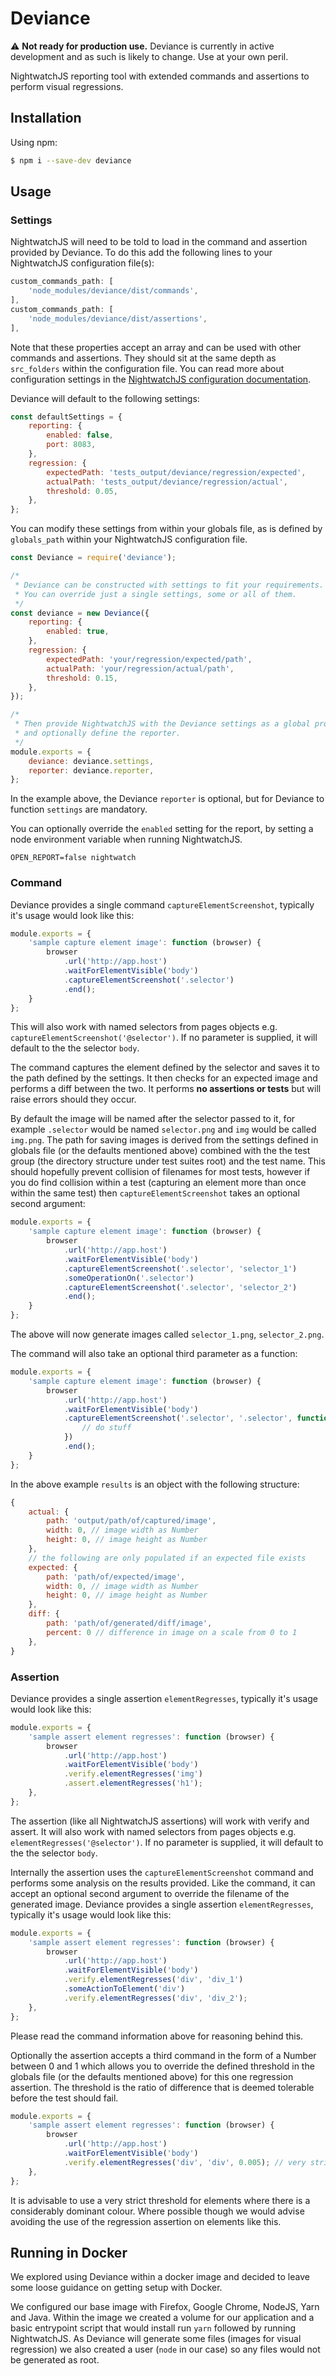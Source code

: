 # Deviance

:warning: **Not ready for production use.** Deviance is currently in active development and as such is likely to change. Use at your own peril.

NightwatchJS reporting tool with extended commands and assertions to perform visual regressions. 

## Installation

Using npm:

```bash
$ npm i --save-dev deviance
```

## Usage
### Settings
NightwatchJS will need to be told to load in the command and assertion provided by Deviance.
To do this add the following lines to your NightwatchJS configuration file(s):

```javascript
custom_commands_path: [
    'node_modules/deviance/dist/commands',
],
custom_commands_path: [
    'node_modules/deviance/dist/assertions',
],
```
Note that these properties accept an array and can be used with other commands and assertions. They should sit at the same depth as `src_folders` within the configuration file. You can read more about configuration settings in the [NightwatchJS configuration documentation](http://nightwatchjs.org/gettingstarted#settings-file). 

Deviance will default to the following settings:

```javascript
const defaultSettings = {
    reporting: {
        enabled: false,
        port: 8083,
    },
    regression: {
        expectedPath: 'tests_output/deviance/regression/expected',
        actualPath: 'tests_output/deviance/regression/actual',
        threshold: 0.05,
    },
};
```
You can modify these settings from within your globals file, as is defined by `globals_path` within your NightwatchJS configuration file.

```javascript
const Deviance = require('deviance');

/*
 * Deviance can be constructed with settings to fit your requirements.
 * You can override just a single settings, some or all of them. 
 */
const deviance = new Deviance({
    reporting: {
        enabled: true,
    },
    regression: {
        expectedPath: 'your/regression/expected/path',
        actualPath: 'your/regression/actual/path',
        threshold: 0.15,
    },
});

/*
 * Then provide NightwatchJS with the Deviance settings as a global property
 * and optionally define the reporter.
 */
module.exports = {
    deviance: deviance.settings,
    reporter: deviance.reporter,
};

```
In the example above, the Deviance `reporter` is optional, but for Deviance to function `settings` are mandatory.

You can optionally override the `enabled` setting for the report, by setting a node environment variable when running NightwatchJS.
```node
OPEN_REPORT=false nightwatch
```
### Command
Deviance provides a single command `captureElementScreenshot`, typically it's usage would look like this:
```javascript
module.exports = {
    'sample capture element image': function (browser) {
        browser
            .url('http://app.host')
            .waitForElementVisible('body')
            .captureElementScreenshot('.selector')
            .end();
    }
};
``` 
This will also work with named selectors from pages objects e.g. `captureElementScreenshot('@selector')`. If no parameter is supplied, it will default to the the selector `body`.

The command captures the element defined by the selector and saves it to the path defined by the settings. It then checks for an expected image and performs a diff between the two. It performs **no assertions or tests** but will raise errors should they occur.

By default the image will be named after the selector passed to it, for example `.selector` would be named `selector.png` and `img` would be called `img.png`. The path for saving images is derived from the settings defined in globals file (or the defaults mentioned above) combined with the the test group (the directory structure under test suites root) and the test name. This should hopefully prevent collision of filenames for most tests, however if you do find collision within a test (capturing an element more than once within the same test) then `captureElementScreenshot` takes an optional second argument:

```javascript
module.exports = {
    'sample capture element image': function (browser) {
        browser
            .url('http://app.host')
            .waitForElementVisible('body')
            .captureElementScreenshot('.selector', 'selector_1')
            .someOperationOn('.selector')
            .captureElementScreenshot('.selector', 'selector_2')
            .end();
    }
};
``` 
The above will now generate images called `selector_1.png`, `selector_2.png`.

The command will also take an optional third parameter as a function:
```javascript
module.exports = {
    'sample capture element image': function (browser) {
        browser
            .url('http://app.host')
            .waitForElementVisible('body')
            .captureElementScreenshot('.selector', '.selector', function(results) {
                // do stuff
            })
            .end();
    }
};
```
In the above example `results` is an object with the following structure:
```javascript
{
    actual: {
        path: 'output/path/of/captured/image',
        width: 0, // image width as Number
        height: 0, // image height as Number
    },
    // the following are only populated if an expected file exists
    expected: {
        path: 'path/of/expected/image',
        width: 0, // image width as Number
        height: 0, // image height as Number
    },
    diff: {
        path: 'path/of/generated/diff/image',
        percent: 0 // difference in image on a scale from 0 to 1
    },
}
```
### Assertion
Deviance provides a single assertion `elementRegresses`, typically it's usage would look like this:
```javascript
module.exports = {
    'sample assert element regresses': function (browser) {
        browser
            .url('http://app.host')
            .waitForElementVisible('body')
            .verify.elementRegresses('img')
            .assert.elementRegresses('h1');
    },
};
```
The assertion (like all NightwatchJS assertions) will work with verify and assert. It will also work with named selectors from pages objects e.g. `elementRegresses('@selector')`. If no parameter is supplied, it will default to the the selector `body`.

Internally the assertion uses the `captureElementScreenshot` command and performs some analysis on the results provided. Like the command, it can accept an optional second argument to override the filename of the generated image.
Deviance provides a single assertion `elementRegresses`, typically it's usage would look like this:
```javascript
module.exports = {
    'sample assert element regresses': function (browser) {
        browser
            .url('http://app.host')
            .waitForElementVisible('body')
            .verify.elementRegresses('div', 'div_1')
            .someActionToElement('div')
            .verify.elementRegresses('div', 'div_2');
    },
};
```
Please read the command information above for reasoning behind this.

Optionally the assertion accepts a third command in the form of a Number between 0 and 1 which allows you to override the defined threshold in the globals file (or the defaults mentioned above) for this one regression assertion. The threshold is the ratio of difference that is deemed tolerable before the test should fail.
```javascript
module.exports = {
    'sample assert element regresses': function (browser) {
        browser
            .url('http://app.host')
            .waitForElementVisible('body')
            .verify.elementRegresses('div', 'div', 0.005); // very strict threshold
    },
};
```
It is advisable to use a very strict threshold for elements where there is a considerably dominant colour. Where possible though we would advise avoiding the use of the regression assertion on elements like this.   

## Running in Docker

We explored using Deviance within a docker image and decided to leave some loose guidance on getting setup with Docker.

We configured our base image with Firefox, Google Chrome, NodeJS, Yarn and Java. Within the image we created a volume for our application and a basic entrypoint script that would install run `yarn` followed by running NightwatchJS. As Deviance will generate some files (images for visual regression) we also created a user (`node` in our case) so any files would not be generated as root.

